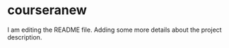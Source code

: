 # courseranew
I am editing the README file. Adding some more details about the project description.

